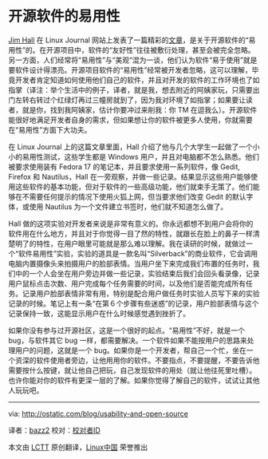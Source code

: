 开源软件的易用性
================================================================================
[Jim Hall][2] 在 Linux Journal 网站上发表了一篇精彩的[文章][1]，是关于开源软件的“易用性”的。在开源项目中，软件的“友好性”往往被敷衍处理，甚至会被完全忽略。另一方面，人们经常将“易用性”与“美观“混为一谈，他们认为软件“易于使用”就是要软件设计得漂亮。开源项目软件的“易用性”经常被开发者忽略，这可以理解，毕竟开发者肯定知道如何使用他们自己的软件，并且对开发的软件的工作环境也了如指掌（译注：举个生活中的例子，译者，就是我，想去附近的阿姨家玩，只需要出门左转右转过个红绿灯再过三幢房就到了，因为我对环境了如指掌；如果要让读者，就是你，找到我阿姨家，估计你要冲过来削我：你 TM 在逗我么）。开源软件能很好地满足开发者自身的需求，但如果想让你的软件被更多人使用，你就需要在“易用性”方面下大功夫。

在 Linux Journal 上的这篇文章里面，Hall 介绍了他与几个大学生一起做了一个小小的易用性测试，这些学生都是 Windows 用户，并且对电脑都不怎么熟悉。他们被要求使用装有 Fedora 17 的笔记本，并且要求使用一系列软件，像 Gedit, Firefox 和 Nautilus，Hall 在一旁观察，并做一些记录。结果显示这些用户能够使用这些软件的基本功能，但对于软件的一些高级功能，他们就束手无策了。他们能够在不需要任何提示的情况下使用火狐上网，但当要求他们改变 Gedit 的默认字体，或使用 Nautilus 为一个文件建立书签时，他们就不知道怎么做了。

Hall 做的这项实验对开发者来说是非常有意义的。你永远都想不到用户会将你的软件用在什么地方，并且对于你觉得一目了然的特性，就跟长在脸上的鼻子一样清楚明了的特性，在用户眼里可能就是那么难以理解。我在读研的时候，就做过一个“软件易用性”实验，实验的道具是一款名叫“Silverback”的商业软件，它会调用电脑内置摄像头来拍摄用户的脸部表情。当用户坐下来完成我们布置的任务时，我们中的一个人会坐在用户旁边并做一些记录，实验结束后我们会回头看录像，记录用户鼠标点击次数、用户完成每个任务需要的时间，以及他们是否能完成所有任务。记录用户脸部表情非常有用，特别是配合用户做任务时实验人员写下来的实验记录的时候。笔记上有一条“在第６个步骤有些迷惑”的记录，用户脸部表情与这个记录保持一致，这能显示用户在什么时候感觉遇到挫折了。

如果你没有参与过开源社区，这是一个很好的起点。“易用性”不好，就是一个 bug，与软件其它 bug 一样，都需要解决。一个软件如果不能按用户的思路来处理用户的问题，这就是一个 bug。如果你是一个开发者，帮自己一个忙，坐在一个资深的软件使用者旁边，让他用用你的软件。不要指点，不要提醒，不要告诉他需要按什么按键，就让他自己把玩，自己发现软件的用处（就让他往死里吐槽）。也许你能对你的软件有更深一层的了解。如果你觉得了解自己的软件，试试让其他人玩玩吧。

--------------------------------------------------------------------------------

via: http://ostatic.com/blog/usability-and-open-source

译者：[bazz2](https://github.com/bazz2) 校对：[校对者ID](https://github.com/校对者ID)

本文由 [LCTT](https://github.com/LCTT/TranslateProject) 原创翻译，[Linux中国](http://linux.cn/) 荣誉推出

[1]:http://www.linuxjournal.com/content/its-about-user-applying-usability-open-source-software
[2]:http://opensource-usability.blogspot.com/

